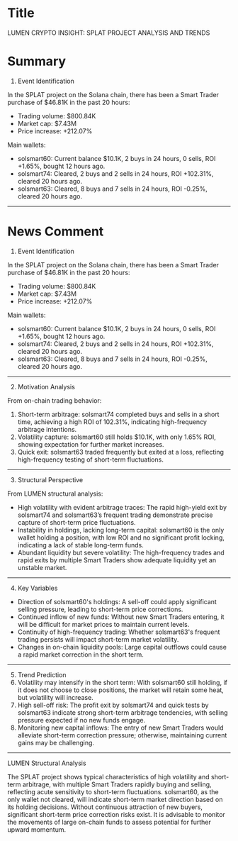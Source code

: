 # Title
LUMEN CRYPTO INSIGHT: SPLAT PROJECT ANALYSIS AND TRENDS

# Summary
1. Event Identification

In the SPLAT project on the Solana chain, there has been a Smart Trader purchase of $46.81K in the past 20 hours:
- Trading volume: $800.84K
- Market cap: $7.43M
- Price increase: +212.07%

Main wallets:
- solsmart60: Current balance $10.1K, 2 buys in 24 hours, 0 sells, ROI +1.65%, bought 12 hours ago.
- solsmart74: Cleared, 2 buys and 2 sells in 24 hours, ROI +102.31%, cleared 20 hours ago.
- solsmart63: Cleared, 8 buys and 7 sells in 24 hours, ROI -0.25%, cleared 20 hours ago.

---

# News Comment
1. Event Identification

In the SPLAT project on the Solana chain, there has been a Smart Trader purchase of $46.81K in the past 20 hours:
- Trading volume: $800.84K
- Market cap: $7.43M
- Price increase: +212.07%

Main wallets:
- solsmart60: Current balance $10.1K, 2 buys in 24 hours, 0 sells, ROI +1.65%, bought 12 hours ago.
- solsmart74: Cleared, 2 buys and 2 sells in 24 hours, ROI +102.31%, cleared 20 hours ago.
- solsmart63: Cleared, 8 buys and 7 sells in 24 hours, ROI -0.25%, cleared 20 hours ago.

---

2. Motivation Analysis

From on-chain trading behavior:
1. Short-term arbitrage: solsmart74 completed buys and sells in a short time, achieving a high ROI of 102.31%, indicating high-frequency arbitrage intentions.
2. Volatility capture: solsmart60 still holds $10.1K, with only 1.65% ROI, showing expectation for further market increases.
3. Quick exit: solsmart63 traded frequently but exited at a loss, reflecting high-frequency testing of short-term fluctuations.

---

3. Structural Perspective

From LUMEN structural analysis:
- High volatility with evident arbitrage traces: The rapid high-yield exit by solsmart74 and solsmart63’s frequent trading demonstrate precise capture of short-term price fluctuations.
- Instability in holdings, lacking long-term capital: solsmart60 is the only wallet holding a position, with low ROI and no significant profit locking, indicating a lack of stable long-term funds.
- Abundant liquidity but severe volatility: The high-frequency trades and rapid exits by multiple Smart Traders show adequate liquidity yet an unstable market.

---

4. Key Variables
- Direction of solsmart60's holdings: A sell-off could apply significant selling pressure, leading to short-term price corrections.
- Continued inflow of new funds: Without new Smart Traders entering, it will be difficult for market prices to maintain current levels.
- Continuity of high-frequency trading: Whether solsmart63's frequent trading persists will impact short-term market volatility.
- Changes in on-chain liquidity pools: Large capital outflows could cause a rapid market correction in the short term.

---

5. Trend Prediction
1. Volatility may intensify in the short term: With solsmart60 still holding, if it does not choose to close positions, the market will retain some heat, but volatility will increase.
2. High sell-off risk: The profit exit by solsmart74 and quick tests by solsmart63 indicate strong short-term arbitrage tendencies, with selling pressure expected if no new funds engage.
3. Monitoring new capital inflows: The entry of new Smart Traders would alleviate short-term correction pressure; otherwise, maintaining current gains may be challenging.

---

LUMEN Structural Analysis

The SPLAT project shows typical characteristics of high volatility and short-term arbitrage, with multiple Smart Traders rapidly buying and selling, reflecting acute sensitivity to short-term fluctuations. solsmart60, as the only wallet not cleared, will indicate short-term market direction based on its holding decisions. Without continuous attraction of new buyers, significant short-term price correction risks exist. It is advisable to monitor the movements of large on-chain funds to assess potential for further upward momentum.
